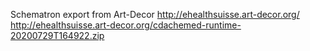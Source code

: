 Schematron export from Art-Decor http://ehealthsuisse.art-decor.org/
http://ehealthsuisse.art-decor.org/cdachemed-runtime-20200729T164922.zip
